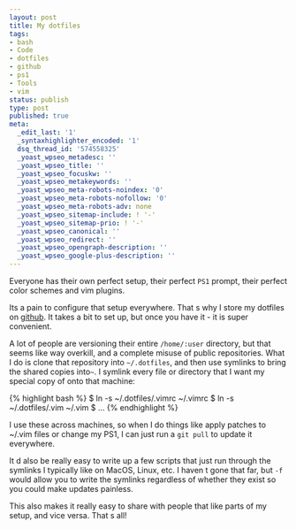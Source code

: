 ```yaml
---
layout: post
title: My dotfiles
tags:
- bash
- Code
- dotfiles
- github
- ps1
- Tools
- vim
status: publish
type: post
published: true
meta:
  _edit_last: '1'
  _syntaxhighlighter_encoded: '1'
  dsq_thread_id: '574558325'
  _yoast_wpseo_metadesc: ''
  _yoast_wpseo_title: ''
  _yoast_wpseo_focuskw: ''
  _yoast_wpseo_metakeywords: ''
  _yoast_wpseo_meta-robots-noindex: '0'
  _yoast_wpseo_meta-robots-nofollow: '0'
  _yoast_wpseo_meta-robots-adv: none
  _yoast_wpseo_sitemap-include: ! '-'
  _yoast_wpseo_sitemap-prio: ! '-'
  _yoast_wpseo_canonical: ''
  _yoast_wpseo_redirect: ''
  _yoast_wpseo_opengraph-description: ''
  _yoast_wpseo_google-plus-description: ''
---
```

Everyone has their own perfect setup, their perfect <code>PS1</code> prompt, their perfect color schemes and vim plugins.

Its a pain to configure that setup everywhere. That s why I store my dotfiles on <a href="https://github.com/seejohnrun/dotfiles">github</a>. It takes a bit to set up, but once you have it - it is super convenient.

A lot of people are versioning their entire <code>/home/:user</code> directory, but that seems like way overkill, and a complete misuse of public repositories. What I do is clone that repository into <code>~/.dotfiles</code>, and then use symlinks to bring the shared copies into<code>~</code>. I symlink every file or directory that I want my special copy of onto that machine:

{% highlight bash %}
$ ln -s ~/.dotfiles/.vimrc ~/.vimrc
$ ln -s ~/.dotfiles/.vim ~/.vim
$ ...
{% endhighlight %}

I use these across machines, so when I do things like apply patches to ~/.vim files or change my PS1, I can just run a <code>git pull</code> to update it everywhere.

It d also be really easy to write up a few scripts that just run through the symlinks I typically like on MacOS, Linux, etc. I haven t gone that far, but <code>-f</code> would allow you to write the symlinks regardless of whether they exist so you could make updates painless.

This also makes it really easy to share with people that like parts of my setup, and vice versa. That s all!
